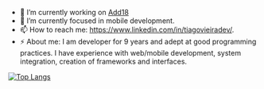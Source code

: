 - 🔭 I’m currently working on <a href="https://add18.com.br/" target="_blank">Add18</a>
- 🌱 I’m currently focused in mobile development.
- 📫 How to reach me: https://www.linkedin.com/in/tiagovieiradev/.
- ⚡ About me: I am developer for 9 years and adept at good programming practices. I have experience with web/mobile development, system integration, creation of frameworks and interfaces.

[![Top Langs](https://github-readme-stats.vercel.app/api/top-langs/?username=Tiago-Dev&show_icons-true&theme=radical)](https://github.com/anuraghazra/github-readme-stats)
